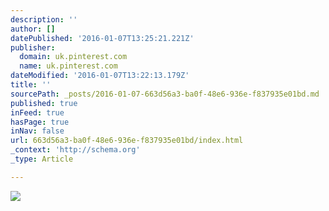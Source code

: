 ```yaml
---
description: ''
author: []
datePublished: '2016-01-07T13:25:21.221Z'
publisher:
  domain: uk.pinterest.com
  name: uk.pinterest.com
dateModified: '2016-01-07T13:22:13.179Z'
title: ''
sourcePath: _posts/2016-01-07-663d56a3-ba0f-48e6-936e-f837935e01bd.md
published: true
inFeed: true
hasPage: true
inNav: false
url: 663d56a3-ba0f-48e6-936e-f837935e01bd/index.html
_context: 'http://schema.org'
_type: Article

---
```

![](https://s-media-cache-ak0.pinimg.com/736x/97/63/4c/97634cfee963e339827aaef5a5ac093f.jpg)